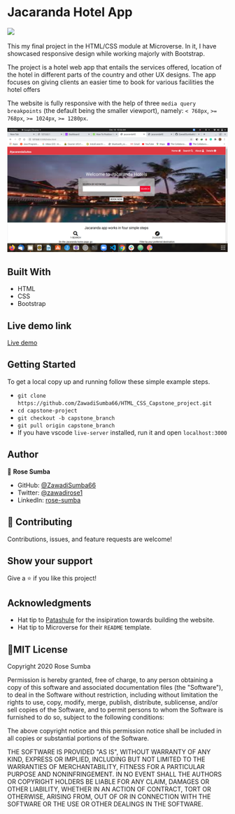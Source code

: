 # Jacaranda Hotel App

![](https://img.shields.io/badge/Microverse-blueviolet)

This my  final project in the HTML/CSS  module at Microverse. In it, I have showcased responsive design while working majorly with Bootstrap.

The project is a hotel web app that entails the services offered, location of the hotel in different parts of the country and other UX designs. The app focuses on giving clients an easier time to book for various facilities the hotel offers

The website is fully responsive with the help of three `media query` `breakpoints` (the default being the smaller viewport), namely: `< 768px`, `>= 768px`, `>= 1024px`, `>= 1280px`.

![Screenshot of the Jacaranda Hotel Web app](images/Screenshot1.png)

## Built With

- HTML
- CSS
- Bootstrap

## Live demo link

 [Live demo](https://zawadisumba66.github.io/HTML_CSS_Capstone_project/)

## Getting Started

To get a local copy up and running follow these simple example steps.

- `git clone https://github.com/ZawadiSumba66/HTML_CSS_Capstone_project.git`
- `cd capstone-project`
- `git checkout -b capstone_branch`
- `git pull origin capstone_branch`
- If you have vscode `live-server` installed, run it and open `localhost:3000`

## Author

👤 **Rose Sumba**

- GitHub: [@ZawadiSumba66](https://github.com/ZawadiSumba66)
- Twitter: [@zawadirose1](https://twitter.com/zawadirose1)
- LinkedIn: [rose-sumba](https://www.linkedin.com/in/rose-sumba-9b36401b5/)

## 🤝 Contributing

Contributions, issues, and feature requests are welcome!

## Show your support

Give a ⭐️ if you like this project!

## Acknowledgments

- Hat tip to [Patashule](https://www.behance.net/gallery/25563385/PatashuleKE) for the insipiration towards building the website.
- Hat tip to Microverse for their `README` template.

## 📝MIT License

Copyright 2020 Rose Sumba

Permission is hereby granted, free of charge, to any person obtaining a copy of this software and associated documentation files (the "Software"), to deal in the Software without restriction, including without limitation the rights to use, copy, modify, merge, publish, distribute, sublicense, and/or sell copies of the Software, and to permit persons to whom the Software is furnished to do so, subject to the following conditions:

The above copyright notice and this permission notice shall be included in all copies or substantial portions of the Software.

THE SOFTWARE IS PROVIDED "AS IS", WITHOUT WARRANTY OF ANY KIND, EXPRESS OR IMPLIED, INCLUDING BUT NOT LIMITED TO THE WARRANTIES OF MERCHANTABILITY, FITNESS FOR A PARTICULAR PURPOSE AND NONINFRINGEMENT. IN NO EVENT SHALL THE AUTHORS OR COPYRIGHT HOLDERS BE LIABLE FOR ANY CLAIM, DAMAGES OR OTHER LIABILITY, WHETHER IN AN ACTION OF CONTRACT, TORT OR OTHERWISE, ARISING FROM, OUT OF OR IN CONNECTION WITH THE SOFTWARE OR THE USE OR OTHER DEALINGS IN THE SOFTWARE.
